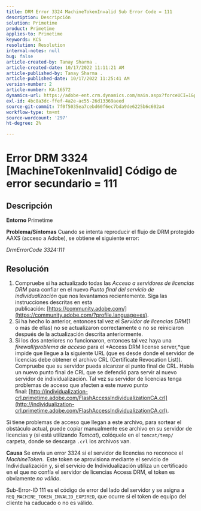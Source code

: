 ```yaml
---
title: DRM Error 3324 MachineTokenInvalid Sub Error Code = 111
description: Descripción
solution: Primetime
product: Primetime
applies-to: Primetime
keywords: KCS
resolution: Resolution
internal-notes: null
bug: false
article-created-by: Tanay Sharma .
article-created-date: 10/17/2022 11:11:21 AM
article-published-by: Tanay Sharma .
article-published-date: 10/17/2022 11:25:41 AM
version-number: 2
article-number: KA-16572
dynamics-url: https://adobe-ent.crm.dynamics.com/main.aspx?forceUCI=1&pagetype=entityrecord&etn=knowledgearticle&id=3f32406c-0c4e-ed11-bba2-0022480868ff
exl-id: 4bc8a3dc-ffef-4a2e-ac55-26d13369aeed
source-git-commit: 7f0f5035ea7cebd60f6ec7bda9de6225b6c602a4
workflow-type: tm+mt
source-wordcount: '297'
ht-degree: 2%

---
```


# Error DRM 3324 [MachineTokenInvalid] Código de error secundario = 111

## Descripción

<b>Entorno</b>
Primetime


<b>Problema/Síntomas</b>
Cuando se intenta reproducir el flujo de DRM protegido AAXS (acceso a Adobe), se obtiene el siguiente error:

*DrmErrorCode 3324:111*


## Resolución


1. Compruebe si ha actualizado todas las *Acceso a servidores de licencias DRM* para confiar en el nuevo *Punto final del servicio de individualización* que nos levantamos recientemente. Siga las instrucciones descritas en esta publicación: [https://community.adobe.com/](https://community.adobe.com/?profile.language=es).
2. Si ha hecho lo anterior, entonces tal vez el *Servidor de licencias DRM*(1 o más de ellas) no se actualizaron correctamente o no se reiniciaron después de la actualización descrita anteriormente.
3. Si los dos anteriores no funcionaron, entonces tal vez haya una *firewall/problema de acceso* para el *Access DRM license server,*que impide que llegue a la siguiente URL (que es desde donde el servidor de licencias debe obtener el archivo CRL (Certificate Revocation List)).  Compruebe que su servidor pueda alcanzar el punto final de CRL. Había un nuevo punto final de CRL que se defendió para servir al nuevo servidor de individualización. Tal vez su servidor de licencias tenga problemas de acceso que afecten a este nuevo punto final: [http://individualization-crl.primetime.adobe.com/FlashAccessIndividualizationCA.crl](http://individualization-crl.primetime.adobe.com/FlashAccessIndividualizationCA.crl).


Si tiene problemas de acceso que llegan a este archivo, para sortear el obstáculo actual, puede copiar manualmente ese archivo en su servidor de licencias y (si está utilizando *Tomcat*), colóquelo en el `tomcat/temp/` carpeta, donde se descarga `.crl` los archivos van.


<b>Causa</b>
Se envía un error 3324 si el servidor de licencias no reconoce el *MachineToken*.  Este token se aprovisiona mediante el servicio de Individualización y, si el servicio de Individualización utiliza un certificado en el que no confía el servidor de licencias Access DRM, el token es obviamente *no válido*.

Sub-Error-ID 111 es el código de error del lado del servidor y se asigna a `REQ_MACHINE_TOKEN_INVALID_EXPIRED`, que ocurre si el token de equipo del cliente ha caducado o no es válido.
